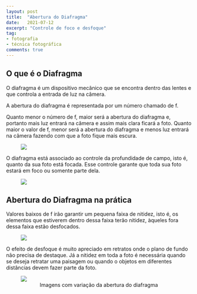 ```yaml
---
layout: post
title:  "Abertura do Diafragma"
date:   2021-07-12
excerpt: "Controle de foco e desfoque"
tag:
- fotografia
- técnica fotográfica
comments: true
---
```

## O que é o Diafragma
O diafragma é um dispositivo mecânico que se encontra dentro das lentes e que controla a entrada de luz na câmera.

A abertura do diafragma é representada por um número chamado de f.

Quanto menor o número de f, maior será a abertura do diafragma e, portanto mais luz entrará na câmera e assim mais clara ficará a foto. Quanto maior o valor de f, menor será a abertura do diafragma e menos luz entrará na câmera fazendo com que a foto fique mais escura.

<figure>
	<img src="https://i.imgur.com/XoX0pEM.jpg">
</figure>

O diafragma está associado ao controle da profundidade de campo, isto é, quanto da sua foto está focada. Esse controle garante que toda sua foto estará em foco ou somente parte dela.

<figure>
	<img src="https://i.imgur.com/pWI7s2s.png">
</figure>

## Abertura do Diafragma na prática
Valores baixos de f irão garantir um pequena faixa de nitidez, isto é, os elementos que estiverem dentro dessa faixa terão nitidez, àqueles fora dessa faixa estão desfocados.

<figure>
	<img src="https://i.imgur.com/2O4zXWE.png">
</figure>

O efeito de desfoque é muito apreciado em retratos onde o plano de fundo não precisa de destaque. Já a nitidez em toda a foto é necessária quando se deseja retratar uma paisagem ou quando o objetos em diferentes distâncias devem fazer parte da foto.

<figure>
	<img src="https://i.imgur.com/ybhMBDU.jpg">
	<figcaption><center>Imagens com variação da abertura do diafragma</center></figcaption>
</figure>
